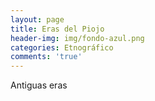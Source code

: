 ```yaml
---
layout: page
title: Eras del Piojo
header-img: img/fondo-azul.png
categories: Etnográfico
comments: 'true'
---
```



Antiguas eras

<div class="photos">
</div>
